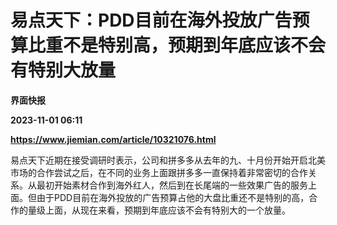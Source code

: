 # 易点天下：PDD目前在海外投放广告预算比重不是特别高，预期到年底应该不会有特别大放量
**界面快报**

**2023-11-01 06:11**

**https://www.jiemian.com/article/10321076.html**

易点天下近期在接受调研时表示，公司和拼多多从去年的九、十月份开始开启北美市场的合作尝试之后，在不同的业务上面跟拼多多一直保持着非常密切的合作关系。从最初开始素材合作到海外红人，然后到在长尾端的一些效果广告的服务上面。但由于PDD目前在海外投放的广告预算占他的大盘比重还不是特别的高，合作的量级上面，从现在来看，预期到年底应该不会有特别大的一个放量。